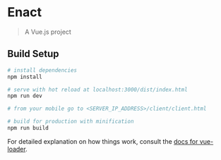 # Enact

> A Vue.js project

## Build Setup

``` bash
# install dependencies
npm install

# serve with hot reload at localhost:3000/dist/index.html
npm run dev

# from your mobile go to <SERVER_IP_ADDRESS>/client/client.html

# build for production with minification
npm run build
```

For detailed explanation on how things work, consult the [docs for vue-loader](http://vuejs.github.io/vue-loader).
